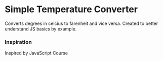 # Simple Temperature Converter

Converts degrees in celcius to farenheit and vice versa. Created to better understand JS basics by example.

### Inspiration

Inspired by JavaScript Course
